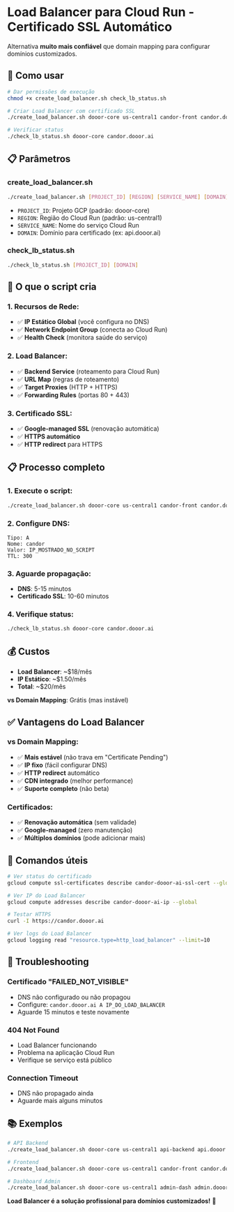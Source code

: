 # Load Balancer para Cloud Run - Certificado SSL Automático

Alternativa **muito mais confiável** que domain mapping para configurar domínios customizados.

## 🚀 Como usar

```bash
# Dar permissões de execução
chmod +x create_load_balancer.sh check_lb_status.sh

# Criar Load Balancer com certificado SSL
./create_load_balancer.sh dooor-core us-central1 candor-front candor.dooor.ai

# Verificar status
./check_lb_status.sh dooor-core candor.dooor.ai
```

## 📋 Parâmetros

### create_load_balancer.sh
```bash
./create_load_balancer.sh [PROJECT_ID] [REGION] [SERVICE_NAME] [DOMAIN]
```

- `PROJECT_ID`: Projeto GCP (padrão: dooor-core)
- `REGION`: Região do Cloud Run (padrão: us-central1)
- `SERVICE_NAME`: Nome do serviço Cloud Run
- `DOMAIN`: Domínio para certificado (ex: api.dooor.ai)

### check_lb_status.sh
```bash
./check_lb_status.sh [PROJECT_ID] [DOMAIN]
```

## 🎯 O que o script cria

### **1. Recursos de Rede:**
- ✅ **IP Estático Global** (você configura no DNS)
- ✅ **Network Endpoint Group** (conecta ao Cloud Run)
- ✅ **Health Check** (monitora saúde do serviço)

### **2. Load Balancer:**
- ✅ **Backend Service** (roteamento para Cloud Run)
- ✅ **URL Map** (regras de roteamento)
- ✅ **Target Proxies** (HTTP + HTTPS)
- ✅ **Forwarding Rules** (portas 80 + 443)

### **3. Certificado SSL:**
- ✅ **Google-managed SSL** (renovação automática)
- ✅ **HTTPS automático** 
- ✅ **HTTP redirect** para HTTPS

## 📋 Processo completo

### **1. Execute o script:**
```bash
./create_load_balancer.sh dooor-core us-central1 candor-front candor.dooor.ai
```

### **2. Configure DNS:**
```
Tipo: A
Nome: candor
Valor: IP_MOSTRADO_NO_SCRIPT
TTL: 300
```

### **3. Aguarde propagação:**
- **DNS**: 5-15 minutos
- **Certificado SSL**: 10-60 minutos

### **4. Verifique status:**
```bash
./check_lb_status.sh dooor-core candor.dooor.ai
```

## 💰 Custos

- **Load Balancer**: ~$18/mês
- **IP Estático**: ~$1.50/mês
- **Total**: ~$20/mês

**vs Domain Mapping**: Grátis (mas instável)

## ✅ Vantagens do Load Balancer

### **vs Domain Mapping:**
- ✅ **Mais estável** (não trava em "Certificate Pending")
- ✅ **IP fixo** (fácil configurar DNS)
- ✅ **HTTP redirect** automático
- ✅ **CDN integrado** (melhor performance)
- ✅ **Suporte completo** (não beta)

### **Certificados:**
- ✅ **Renovação automática** (sem validade)
- ✅ **Google-managed** (zero manutenção)
- ✅ **Múltiplos domínios** (pode adicionar mais)

## 🔧 Comandos úteis

```bash
# Ver status do certificado
gcloud compute ssl-certificates describe candor-dooor-ai-ssl-cert --global

# Ver IP do Load Balancer  
gcloud compute addresses describe candor-dooor-ai-ip --global

# Testar HTTPS
curl -I https://candor.dooor.ai

# Ver logs do Load Balancer
gcloud logging read "resource.type=http_load_balancer" --limit=10
```

## 🚨 Troubleshooting

### **Certificado "FAILED_NOT_VISIBLE"**
- DNS não configurado ou não propagou
- Configure: `candor.dooor.ai A IP_DO_LOAD_BALANCER`
- Aguarde 15 minutos e teste novamente

### **404 Not Found**
- Load Balancer funcionando
- Problema na aplicação Cloud Run
- Verifique se serviço está público

### **Connection Timeout**
- DNS não propagado ainda
- Aguarde mais alguns minutos

## 📚 Exemplos

```bash
# API Backend
./create_load_balancer.sh dooor-core us-central1 api-backend api.dooor.ai

# Frontend 
./create_load_balancer.sh dooor-core us-central1 candor-front candor.dooor.ai

# Dashboard Admin
./create_load_balancer.sh dooor-core us-central1 admin-dash admin.dooor.ai
```

**Load Balancer é a solução profissional para domínios customizados!** 🎉